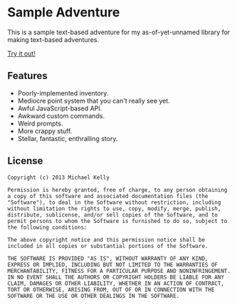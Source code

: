 # Sample Adventure

This is a sample text-based adventure for my as-of-yet-unnamed library for 
making text-based adventures.

[Try it out!](http://osmose.github.io/sample-adventure/)


## Features
- Poorly-implemented inventory.
- Mediocre point system that you can't really see yet.
- Awful JavaScript-based API.
- Awkward custom commands.
- Weird prompts.
- More crappy stuff.
- Stellar, fantastic, enthralling story.


## License

```
Copyright (c) 2013 Michael Kelly

Permission is hereby granted, free of charge, to any person obtaining a copy of this software and associated documentation files (the "Software"), to deal in the Software without restriction, including without limitation the rights to use, copy, modify, merge, publish, distribute, sublicense, and/or sell copies of the Software, and to permit persons to whom the Software is furnished to do so, subject to the following conditions:

The above copyright notice and this permission notice shall be included in all copies or substantial portions of the Software.

THE SOFTWARE IS PROVIDED "AS IS", WITHOUT WARRANTY OF ANY KIND, EXPRESS OR IMPLIED, INCLUDING BUT NOT LIMITED TO THE WARRANTIES OF MERCHANTABILITY, FITNESS FOR A PARTICULAR PURPOSE AND NONINFRINGEMENT. IN NO EVENT SHALL THE AUTHORS OR COPYRIGHT HOLDERS BE LIABLE FOR ANY CLAIM, DAMAGES OR OTHER LIABILITY, WHETHER IN AN ACTION OF CONTRACT, TORT OR OTHERWISE, ARISING FROM, OUT OF OR IN CONNECTION WITH THE SOFTWARE OR THE USE OR OTHER DEALINGS IN THE SOFTWARE.
```
